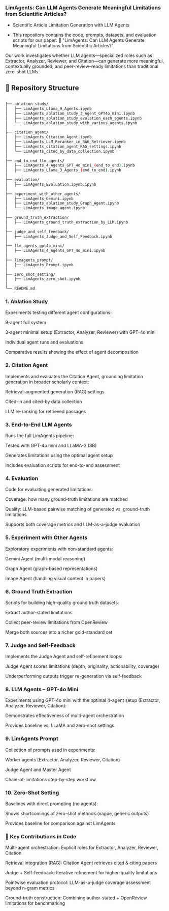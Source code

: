### LimAgents: Can LLM Agents Generate Meaningful Limitations from Scientific Articles?

- Scientific Article Limitation Generation with LLM Agents

- This repository contains the code, prompts, datasets, and evaluation scripts for our paper:
📄 "LimAgents: Can LLM Agents Generate Meaningful Limitations from Scientific Articles?"

Our work investigates whether LLM agents—specialized roles such as Extractor, Analyzer, Reviewer, and Citation—can generate more meaningful, contextually grounded, and peer-review–ready limitations than traditional zero-shot LLMs. 

## 📂 Repository Structure

```bash

├── ablation_study/
│   ├── LimAgents_Llama_9_Agents.ipynb 
│   ├── LimAgents_ablation_study_3_Agent_GPT4o_mini.ipynb 
│   ├── LimAgents_ablation_study_evulation_each_agents.ipynb 
│   └── LimAgents_ablation_study_with_various_agents.ipynb
│
├── citation_agent/
│   ├── LimAgents_Citation_Agent.ipynb 
│   ├── LimAgents_LLM_Reranker_in_RAG_Retriever.ipynb
│   ├── LimAgents_citation_agent_RAG_settings.ipynb
│   └── LimAgents_cited_by_data_collection.ipynb
│
├── end_to_end_llm_agents/
│   ├── LimAgents_4_Agents_GPT_4o_mini_(end_to_end).ipynb
│   ├── LimAgents_Llama_3_Agents_(end_to_end).ipynb
│
├── evaluation/
│   ├── LimAgents_Evaluation.ipynb.ipynb
│
├── experiment_with_other_agents/
│   ├── LimAgents_Gemini.ipynb
│   ├── LimAgents_ablation_study_Graph_Agent.ipynb
│   └── LimAgents_image_agent.ipynb
│
├── ground_truth_extraction/
│   ├── LimAgents_ground_truth_extraction_by_LLM.ipynb
│
├── judge_and_self_feedback/
│   ├── LimAgents_Judge_and_Self_Feedback.ipynb
│
├── llm_agents_gpt4o_mini/
│   ├── LimAgents_4_Agents_GPT_4o_mini.ipynb
│
├── limagents_prompt/
│   ├── LimAgents_Prompt.ipynb
│
├── zero_shot_setting/
│   ├── LimAgents_zero_shot.ipynb
│
└── README.md

```

### 1. Ablation Study

Experiments testing different agent configurations:

9-agent full system

3-agent minimal setup (Extractor, Analyzer, Reviewer) with GPT-4o mini

Individual agent runs and evaluations

Comparative results showing the effect of agent decomposition

### 2. Citation Agent

Implements and evaluates the Citation Agent, grounding limitation generation in broader scholarly context:

Retrieval-augmented generation (RAG) settings

Cited-in and cited-by data collection

LLM re-ranking for retrieved passages

### 3. End-to-End LLM Agents

Runs the full LimAgents pipeline:

Tested with GPT-4o mini and LLaMA-3 (8B)

Generates limitations using the optimal agent setup

Includes evaluation scripts for end-to-end assessment

### 4. Evaluation

Code for evaluating generated limitations:

Coverage: how many ground-truth limitations are matched

Quality: LLM-based pairwise matching of generated vs. ground-truth limitations

Supports both coverage metrics and LLM-as-a-judge evaluation

### 5. Experiment with Other Agents

Exploratory experiments with non-standard agents:

Gemini Agent (multi-modal reasoning)

Graph Agent (graph-based representations)

Image Agent (handling visual content in papers)

### 6. Ground Truth Extraction

Scripts for building high-quality ground truth datasets:

Extract author-stated limitations

Collect peer-review limitations from OpenReview

Merge both sources into a richer gold-standard set

### 7. Judge and Self-Feedback

Implements the Judge Agent and self-refinement loops:

Judge Agent scores limitations (depth, originality, actionability, coverage)

Underperforming outputs trigger re-generation via self-feedback

### 8. LLM Agents – GPT-4o Mini

Experiments using GPT-4o mini with the optimal 4-agent setup (Extractor, Analyzer, Reviewer, Citation):

Demonstrates effectiveness of multi-agent orchestration

Provides baseline vs. LLaMA and zero-shot settings

### 9. LimAgents Prompt

Collection of prompts used in experiments:

Worker agents (Extractor, Analyzer, Reviewer, Citation)

Judge Agent and Master Agent

Chain-of-limitations step-by-step workflow

### 10. Zero-Shot Setting

Baselines with direct prompting (no agents):

Shows shortcomings of zero-shot methods (vague, generic outputs)

Provides baseline for comparison against LimAgents

### 🔑 Key Contributions in Code

Multi-agent orchestration: Explicit roles for Extractor, Analyzer, Reviewer, Citation

Retrieval integration (RAG): Citation Agent retrieves cited & citing papers

Judge + Self-feedback: Iterative refinement for higher-quality limitations

Pointwise evaluation protocol: LLM-as-a-judge coverage assessment beyond n-gram metrics

Ground-truth construction: Combining author-stated + OpenReview limitations for benchmarking
